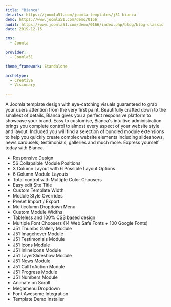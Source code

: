```yaml
---
title: "Bianca"
details: https://joomla51.com/joomla-templates/j51-bianca
demo: https://www.joomla51.com/demo/0166
audit: https://www.joomla51.com/demo/0166/index.php/blog/blog-classic
date: 2019-12-15

cms: 
  - Joomla

provider: 
  - Joomla51

theme_framework: Standalone

archetype:
  - Creative
  - Visionary
  
---
```


A Joomla template design with eye-catching visuals guaranteed to grab your users attention from the very first paint. Beautifully crafted down to the smallest of details, Bianca gives you a perfect responsive platform to showcase your brand. Easy to customise, Bianca's intuitive administration brings you complete control to almost every aspect of your website style and layout. Included you will find a selection of bundled module extensions to help you quickly create complex website elements including slideshows, news carousels, testimonials, galleries and much more. Express yourself today with Bianca.

* Responsive Design
* 56 Collapsible Module Positions
* 3 Column Layout with 6 Possible Layout Options
* 6 Column Module Layouts
* Total control with Multiple Color Choosers
* Easy edit Site Title
* Custom Template Width
* Module Style Overrides
* Preset Import / Export
* Multicolumn Dropdown Menu
* Custom Module Widths
* Tableless and 100% CSS based design
* Multiple Font Choosers (14 Web Safe Fonts + 100 Google Fonts)
* J51 Thumbs Gallery Module
* J51 Imagehover Module
* J51 Testimonials Module
* J51 Icons Module
* J51 InlineIcons Module
* J51 LayerSlideshow Module
* J51 News Module
* J51 CallToAction Module
* J51 Progress Module
* J51 Numbers Module
* Animate on Scroll
* Megamenu Dropdown
* Font Awesome Integration
* Template Demo Installer
